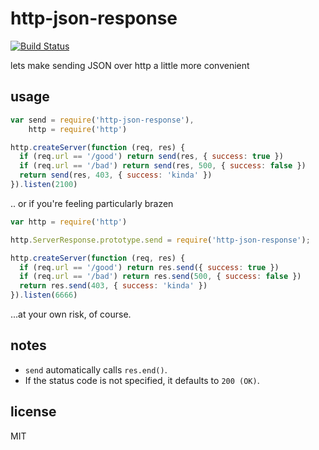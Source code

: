 http-json-response
====

[![Build Status](https://travis-ci.org/jarofghosts/http-json-response.png?branch=master)](https://travis-ci.org/jarofghosts/http-json-response)

lets make sending JSON over http a little more convenient

## usage

```js
var send = require('http-json-response'),
    http = require('http')

http.createServer(function (req, res) {
  if (req.url == '/good') return send(res, { success: true })
  if (req.url == '/bad') return send(res, 500, { success: false })
  return send(res, 403, { success: 'kinda' })
}).listen(2100)
```

.. or if you're feeling particularly brazen

```js
var http = require('http')

http.ServerResponse.prototype.send = require('http-json-response');

http.createServer(function (req, res) {
  if (req.url == '/good') return res.send({ success: true })
  if (req.url == '/bad') return res.send(500, { success: false })
  return res.send(403, { success: 'kinda' })
}).listen(6666)
```

...at your own risk, of course.

## notes

+ `send` automatically calls `res.end()`.
+ If the status code is not specified, it defaults to `200 (OK)`.

## license

MIT

